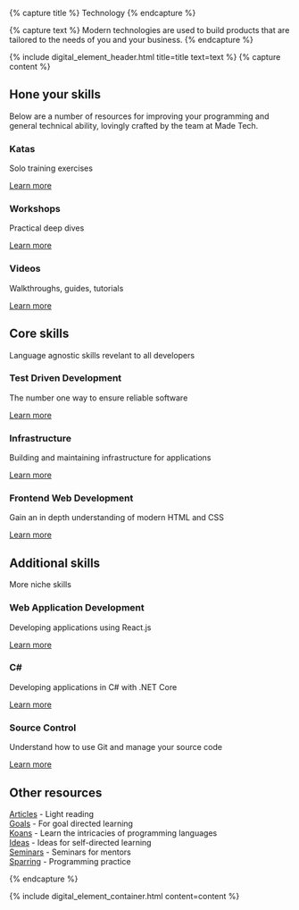 {% capture title %}
Technology
{% endcapture %}

{% capture text %}
Modern technologies are used to build products that are tailored to the needs of you and your business.
{% endcapture %}

{% include digital_element_header.html title=title text=text %}
{% capture content %}
<div class="container col-md-10 text-center">
  <h2>Hone your skills</h2>
  <p class="lead">
    Below are a number of resources for improving your programming and general technical ability, lovingly crafted by the team at Made Tech.
  </p>
</div>

<div class="row">
  <div class="col-sm">
    <div class="card-body card-border">
      <h3 class="card-title mt-0">Katas</h3>
      <p class="card-text">Solo training exercises</p>
      <a href="/katas" class="btn btn-success">Learn more</a>
    </div>
  </div>
  <div class="col-sm">
    <div class="card-body card-border">
      <h3 class="card-title mt-0">Workshops</h3>
      <p class="card-text">Practical deep dives</p>
      <a href="/workshops" class="btn btn-success">Learn more</a>
    </div>
  </div>
  <div class="col-sm">
    <div class="card-body card-border">
      <h3 class="card-title mt-0">Videos</h3>
      <p class="card-text">Walkthroughs, guides, tutorials</p>
      <a href="/screencasts" class="btn btn-success">Learn more</a>
    </div>
  </div>
</div>

<div class="container col-md-10 text-center">
  <h2>Core skills</h2>
  <p class="lead">
    Language agnostic skills revelant to all developers
  </p>
</div>

<div class="row">
  <div class="col-sm">
    <div class="card-body card-border">
      <h3 class="card-title mt-0">Test Driven Development</h3>
      <p class="card-text">The number one way to ensure reliable software</p>
      <a href="/core-skills/tdd" class="btn btn-success">Learn more</a>
    </div>
  </div>

  <div class="col-sm">
    <div class="card-body card-border">
      <h3 class="card-title mt-0">Infrastructure</h3>
      <p class="card-text">Building and maintaining infrastructure for applications</p>
      <a href="/core-skills/tdd" class="btn btn-success">Learn more</a>
    </div>
  </div>

  <div class="col-sm">
    <div class="card-body card-border">
      <h3 class="card-title mt-0">Frontend Web Development</h3>
      <p class="card-text">Gain an in depth understanding of modern HTML and CSS</p>
      <a href="/core-skills/frontend-web-development/" class="btn btn-success">Learn more</a>
    </div>
  </div>
</div>

<div class="container col-md-10 text-center">
  <h2>Additional skills</h2>
  <p class="lead">
    More niche skills
  </p>
</div>

<div class="row">
  <div class="col-sm">
    <div class="card-body card-border">
      <h3 class="card-title mt-0">Web Application Development</h3>
      <p class="card-text">Developing applications using React.js</p>
      <a href="/core-skills/web-application-development" class="btn btn-success">Learn more</a>
    </div>
  </div>
  <div class="col-sm">
    <div class="card-body card-border">
      <h3 class="card-title mt-0">C#</h3>
      <p class="card-text">Developing applications in C# with .NET Core</p>
      <a href="/additional-skills/c-sharp-and-dotnet" class="btn btn-success">Learn more</a>
    </div>
  </div>
  <div class="col-sm">
    <div class="card-body card-border">
      <h3 class="card-title mt-0">Source Control</h3>
      <p class="card-text">Understand how to use Git and manage your source code</p>
      <a href="/additional-skills/git" class="btn btn-success">Learn more</a>
    </div>
  </div>
</div>

## Other resources
[Articles](/articles) - Light reading  
[Goals](/goals) - For goal directed learning  
[Koans](/koans) - Learn the intricacies of programming languages  
[Ideas](/ideas) - Ideas for self-directed learning  
[Seminars](/seminars) - Seminars for mentors  
[Sparring](/sparring) - Programming practice  

{% endcapture %}

{% include digital_element_container.html content=content %}
